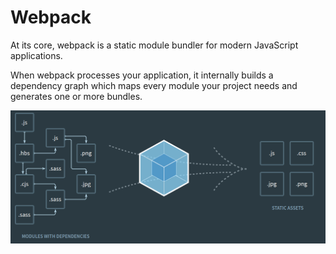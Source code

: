 # Webpack

At its core, webpack is a static module bundler for modern JavaScript applications.

When webpack processes your application, it internally builds a dependency graph which maps every module your project needs and generates one or more bundles.

![Webpack](./assets/images/webpack.png)
